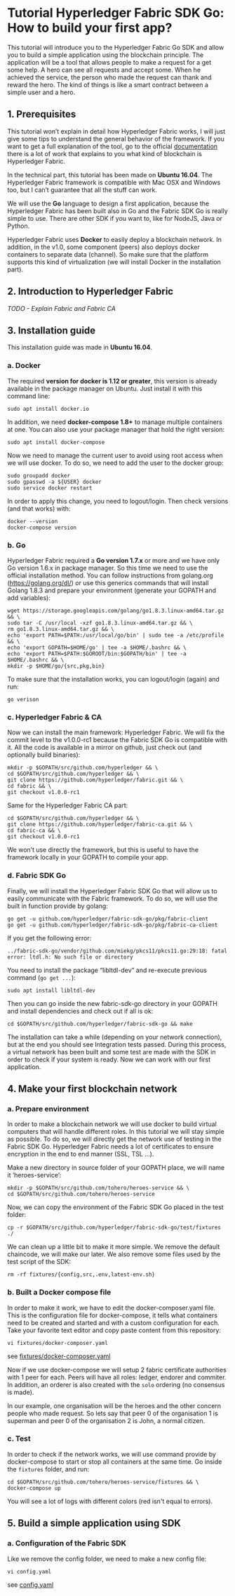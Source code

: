 # Tutorial Hyperledger Fabric SDK Go: How to build your first app?

This tutorial will introduce you to the Hyperledger Fabric Go SDK and allow you to build a simple application using the blockchain principle. The application will be a tool that allows people to make a request for a get some help. A hero can see all requests and accept some. When he achieved the service, the person who made the request can thank and reward the hero. The kind of things is like a smart contract between a simple user and a hero.

## 1. Prerequisites

This tutorial won’t explain in detail how Hyperledger Fabric works, I will just give some tips to understand the general behavior of the framework. If you want to get a full explanation of the tool, go to the official [documentation](http://hyperledger-fabric.readthedocs.io/en/latest/) there is a lot of work that explains to you what kind of blockchain is Hyperledger Fabric.

In the technical part, this tutorial has been made on **Ubuntu 16.04**. The Hyperledger Fabric framework is compatible with Mac OSX and Windows too, but I can’t guarantee that all the stuff can work.

We will use the **Go** language to design a first application, because the Hyperledger Fabric has been built also in Go and the Fabric SDK Go is really simple to use. There are other SDK if you want to, like for NodeJS, Java or Python.

Hyperledger Fabric uses **Docker** to easily deploy a blockchain network. In addition, in the v1.0, some component (peers) also deploys docker containers to separate data (channel). So make sure that the platform supports this kind of virtualization (we will install Docker in the installation part).

## 2. Introduction to Hyperledger Fabric

*TODO - Explain Fabric and Fabric CA*

## 3. Installation guide

This installation guide was made in **Ubuntu 16.04**.

### a. Docker

The required **version for docker is 1.12 or greater**, this version is already available in the package manager on Ubuntu. Just install it with this command line:

```
sudo apt install docker.io
```

In addition, we need **docker-compose 1.8+** to manage multiple containers at one. You can also use your package manager that hold the right version:

```
sudo apt install docker-compose
```

Now we need to manage the current user to avoid using root access when we will use docker. To do so, we need to add the user to the docker group:

```
sudo groupadd docker
sudo gpasswd -a ${USER} docker
sudo service docker restart
```

In order to apply this change, you need to logout/login. Then check versions (and that works)  with:

```
docker --version
docker-compose version
```

### b. Go

Hyperledger Fabric required a **Go version 1.7.x** or more and we have only Go version 1.6.x in package manager. So this time we need to use the official installation method. You can follow instructions from golang.org (https://golang.org/dl/) or use this generics commands that will install Golang 1.8.3 and prepare your environment (generate your GOPATH and add variables):

```
wget https://storage.googleapis.com/golang/go1.8.3.linux-amd64.tar.gz && \
sudo tar -C /usr/local -xzf go1.8.3.linux-amd64.tar.gz && \
rm go1.8.3.linux-amd64.tar.gz && \
echo 'export PATH=$PATH:/usr/local/go/bin' | sudo tee -a /etc/profile && \
echo 'export GOPATH=$HOME/go' | tee -a $HOME/.bashrc && \
echo 'export PATH=$PATH:$GOROOT/bin:$GOPATH/bin' | tee -a $HOME/.bashrc && \
mkdir -p $HOME/go/{src,pkg,bin}
```

To make sure that the installation works, you can logout/login (again) and run:

```
go verison
```

### c. Hyperledger Fabric & CA

Now we can install the main framework: Hyperledger Fabric. We will fix the commit level to the v1.0.0-rc1 because the Fabric SDK Go is compatible with it. All the code is available in a mirror on github, just check out (and optionally build binaries):

```
mkdir -p $GOPATH/src/github.com/hyperledger && \
cd $GOPATH/src/github.com/hyperledger && \
git clone https://github.com/hyperledger/fabric.git && \
cd fabric && \
git checkout v1.0.0-rc1
```

Same for the Hyperledger Fabric CA part:

```
cd $GOPATH/src/github.com/hyperledger && \
git clone https://github.com/hyperledger/fabric-ca.git && \
cd fabric-ca && \
git checkout v1.0.0-rc1
```

We won’t use directly the framework, but this is useful to have the framework locally in your GOPATH to compile your app.

### d. Fabric SDK Go

Finally, we will install the Hyperledger Fabric SDK Go that will allow us to easily communicate with the Fabric framework. To do so, we will use the built in function provide by golang:

```
go get -u github.com/hyperledger/fabric-sdk-go/pkg/fabric-client
go get -u github.com/hyperledger/fabric-sdk-go/pkg/fabric-ca-client
```

If you get the following error:

```
../fabric-sdk-go/vendor/github.com/miekg/pkcs11/pkcs11.go:29:18: fatal error: ltdl.h: No such file or directory
```

You need to install the package “libltdl-dev” and re-execute previous command (`go get ...`):

```
sudo apt install libltdl-dev
```

Then you can go inside the new fabric-sdk-go directory in your GOPATH and install dependencies and check out if all is ok:

```
cd $GOPATH/src/github.com/hyperledger/fabric-sdk-go && make
```

The installation can take a while (depending on your network connection), but at the end you should see Integration tests passed. During this process, a virtual network has been built and some test are made with the SDK in order to check if your system is ready. Now we can work with our first application.

## 4. Make your first blockchain network

### a. Prepare environment

In order to make a blockchain network we will use docker to build virtual computers that will handle different roles. In this tutorial we will stay simple as possible. To do so, we will directly get the network use of testing in the Fabric SDK Go. Hyperledger Fabric needs a lot of certificates to ensure encryption in the end to end manner (SSL, TSL …).

Make a new directory in source folder of your GOPATH place, we will name it ‘heroes-service’:

```
mkdir -p $GOPATH/src/github.com/tohero/heroes-service && \
cd $GOPATH/src/github.com/tohero/heroes-service
```

Now, we can copy the environment of the Fabric SDK Go placed in the test folder:

```
cp -r $GOPATH/src/github.com/hyperledger/fabric-sdk-go/test/fixtures ./
```

We can clean up a little bit to make it more simple. We remove the default chaincode, we will make our later. We also remove some files used by the test script of the SDK:

```
rm -rf fixtures/{config,src,.env,latest-env.sh}
```

### b. Built a Docker compose file

In order to make it work, we have to edit the docker-composer.yaml file. This is the configuration file for docker-compose, it tells what containers need to be created and started and with a custom configuration for each. Take your favorite text editor and copy paste content from this repository:

```
vi fixtures/docker-composer.yaml
```

see [fixtures/docker-composer.yaml](fixtures/docker-compose.yaml)

Now if we use docker-compose we will setup 2 fabric certificate authorities with 1 peer for each. Peers will have all roles: ledger, endorer and commiter. In addition, an orderer is also created with the `solo` ordering (no consensus is made).

In our example, one organisation will be the heroes and the other concern people who made request. So lets say that peer 0 of the organisation 1 is superman and peer 0 of the organisation 2 is John, a normal citizen.

### c. Test

In order to check if the network works, we will use command provide by docker-compose to start or stop all containers at the same time. Go inside the `fixtures` folder, and run:

```
cd $GOPATH/src/github.com/tohero/heroes-service/fixtures && \
docker-compose up
```

You will see a lot of logs with different colors (red isn't equal to errors).

## 5. Build a simple application using SDK

### a. Configuration of the Fabric SDK

Like we remove the config folder, we need to make a new config file:

```
vi config.yaml
```

see [config.yaml](config.yaml)
